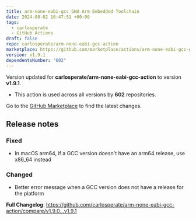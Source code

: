 ```yaml
---
title: arm-none-eabi-gcc GNU Arm Embedded Toolchain
date: 2024-08-02 16:47:51 +00:00
tags:
  - carlosperate
  - GitHub Actions
draft: false
repo: carlosperate/arm-none-eabi-gcc-action
marketplace: https://github.com/marketplace/actions/arm-none-eabi-gcc-gnu-arm-embedded-toolchain
version: v1.9.1
dependentsNumber: "602"
---
```



Version updated for **carlosperate/arm-none-eabi-gcc-action** to version **v1.9.1**.
- This action is used across all versions by **602** repositories.

Go to the [GitHub Marketplace](https://github.com/marketplace/actions/arm-none-eabi-gcc-gnu-arm-embedded-toolchain) to find the latest changes.

## Release notes

### Fixed
- In macOS arm64, if a GCC version doesn't have an arm64 release, use x86_64 instead
### Changed
- Better error message when a GCC version does not have a release for the platform

**Full Changelog**: https://github.com/carlosperate/arm-none-eabi-gcc-action/compare/v1.9.0...v1.9.1
